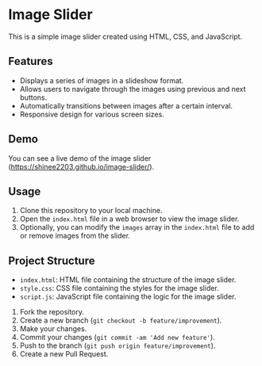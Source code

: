 # Image Slider

This is a simple image slider created using HTML, CSS, and JavaScript.

## Features

- Displays a series of images in a slideshow format.
- Allows users to navigate through the images using previous and next buttons.
- Automatically transitions between images after a certain interval.
- Responsive design for various screen sizes.

## Demo

You can see a live demo of the image slider (https://shinee2203.github.io/image-slider/).

## Usage

1. Clone this repository to your local machine.
2. Open the `index.html` file in a web browser to view the image slider.
3. Optionally, you can modify the `images` array in the `index.html` file to add or remove images from the slider.

## Project Structure

- `index.html`: HTML file containing the structure of the image slider.
- `style.css`: CSS file containing the styles for the image slider.
- `script.js`: JavaScript file containing the logic for the image slider.

1. Fork the repository.
2. Create a new branch (`git checkout -b feature/improvement`).
3. Make your changes.
4. Commit your changes (`git commit -am 'Add new feature'`).
5. Push to the branch (`git push origin feature/improvement`).
6. Create a new Pull Request.
